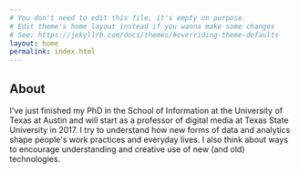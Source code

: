 ```yaml
---
# You don't need to edit this file, it's empty on purpose.
# Edit theme's home layout instead if you wanna make some changes
# See: https://jekyllrb.com/docs/themes/#overriding-theme-defaults
layout: home
permalink: index.html
---
```


## About 

I've just finished my PhD in the School of Information at the University of Texas at Austin and will start as a professor of digital media at Texas State University in 2017. I try to understand how new forms of data and analytics shape people's work practices and everyday lives. I also think about ways to encourage understanding and creative use of new (and old) technologies.
